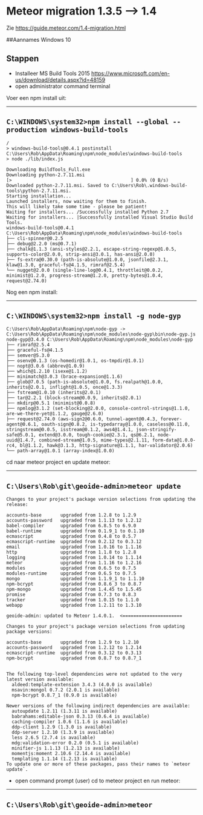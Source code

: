 # Meteor migration 1.3.5 --> 1.4
Zie https://guide.meteor.com/1.4-migration.html

##Aannames
Windows 10
## Stappen
* Installeer MS Build Tools 2015
https://www.microsoft.com/en-us/download/details.aspx?id=48159
* open administrator command terminal

Voer een npm install uit:

-----------------------------------------------
``C:\WINDOWS\system32>npm install --global --production windows-build-tools``
-----------------------------------------------

```
/
> windows-build-tools@0.4.1 postinstall C:\Users\Rob\AppData\Roaming\npm\node_modules\windows-build-tools
> node ./lib/index.js

Downloading BuildTools_Full.exe
Downloading python-2.7.11.msi
[>                                            ] 0.0% (0 B/s)
Downloaded python-2.7.11.msi. Saved to C:\Users\Rob\.windows-build-tools\python-2.7.11.msi.
Starting installation...
Launched installers, now waiting for them to finish.
This will likely take some time - please be patient!
Waiting for installers... /Successfully installed Python 2.7
Waiting for installers... |Successfully installed Visual Studio Build Tools.
windows-build-tools@0.4.1 C:\Users\Rob\AppData\Roaming\npm\node_modules\windows-build-tools
├── cli-spinner@0.2.5
├── debug@2.2.0 (ms@0.7.1)
├── chalk@1.1.3 (ansi-styles@2.2.1, escape-string-regexp@1.0.5, supports-color@2.0.0, strip-ansi@3.0.1, has-ansi@2.0.0)
├── fs-extra@0.30.0 (path-is-absolute@1.0.0, jsonfile@2.3.1, klaw@1.3.0, graceful-fs@4.1.5, rimraf@2.5.4)
└── nugget@2.0.0 (single-line-log@0.4.1, throttleit@0.0.2, minimist@1.2.0, progress-stream@1.2.0, pretty-bytes@1.0.4, request@2.74.0)

```
Nog een npm install:

-----------------------------------------------
``C:\WINDOWS\system32>npm install -g node-gyp``
-----------------------------------------------

```
C:\Users\Rob\AppData\Roaming\npm\node-gyp -> C:\Users\Rob\AppData\Roaming\npm\node_modules\node-gyp\bin\node-gyp.js
node-gyp@3.4.0 C:\Users\Rob\AppData\Roaming\npm\node_modules\node-gyp
├── rimraf@2.5.4
├── graceful-fs@4.1.5
├── semver@5.3.0
├── osenv@0.1.3 (os-homedir@1.0.1, os-tmpdir@1.0.1)
├── nopt@3.0.6 (abbrev@1.0.9)
├── which@1.2.10 (isexe@1.1.2)
├── minimatch@3.0.3 (brace-expansion@1.1.6)
├── glob@7.0.5 (path-is-absolute@1.0.0, fs.realpath@1.0.0, inherits@2.0.1, inflight@1.0.5, once@1.3.3)
├── fstream@1.0.10 (inherits@2.0.1)
├── tar@2.2.1 (block-stream@0.0.9, inherits@2.0.1)
├── mkdirp@0.5.1 (minimist@0.0.8)
├── npmlog@3.1.2 (set-blocking@2.0.0, console-control-strings@1.1.0, are-we-there-yet@1.1.2, gauge@2.6.0)
├── request@2.74.0 (aws-sign2@0.6.0, tunnel-agent@0.4.3, forever-agent@0.6.1, oauth-sign@0.8.2, is-typedarray@1.0.0, caseless@0.11.0, stringstream@0.0.5, isstream@0.1.2, aws4@1.4.1, json-stringify-safe@5.0.1, extend@3.0.0, tough-cookie@2.3.1, qs@6.2.1, node-uuid@1.4.7, combined-stream@1.0.5, mime-types@2.1.11, form-data@1.0.0-rc4, bl@1.1.2, hawk@3.1.3, http-signature@1.1.1, har-validator@2.0.6)
└── path-array@1.0.1 (array-index@1.0.0)

```

cd naar meteor project en update meteor:

-----------------------------------------------
``C:\Users\Rob\git\geoide-admin>meteor update``
-----------------------------------------------

```
Changes to your project's package version selections from updating the release:

accounts-base       upgraded from 1.2.8 to 1.2.9
accounts-password   upgraded from 1.1.13 to 1.2.12
babel-compiler      upgraded from 6.8.5 to 6.9.0
babel-runtime       upgraded from 0.1.9_1 to 0.1.10
ecmascript          upgraded from 0.4.8 to 0.5.7
ecmascript-runtime  upgraded from 0.2.12 to 0.3.12
email               upgraded from 1.0.16 to 1.1.16
http                upgraded from 1.1.8 to 1.2.8
logging             upgraded from 1.0.14 to 1.1.14
meteor              upgraded from 1.1.16 to 1.2.16
modules             upgraded from 0.6.5 to 0.7.5
modules-runtime     upgraded from 0.6.5 to 0.7.5
mongo               upgraded from 1.1.9_1 to 1.1.10
npm-bcrypt          upgraded from 0.8.6_3 to 0.8.7
npm-mongo           upgraded from 1.4.45 to 1.5.45
promise             upgraded from 0.7.3 to 0.8.3
tracker             upgraded from 1.0.15 to 1.1.0
webapp              upgraded from 1.2.11 to 1.3.10

geoide-admin: updated to Meteor 1.4.0.1.  <======================

Changes to your project's package version selections from updating package versions:

accounts-base       upgraded from 1.2.9 to 1.2.10
accounts-password   upgraded from 1.2.12 to 1.2.14
ecmascript-runtime  upgraded from 0.3.12 to 0.3.13
npm-bcrypt          upgraded from 0.8.7 to 0.8.7_1


The following top-level dependencies were not updated to the very latest version available:
  aldeed:template-extension 3.4.3 (4.0.0 is available)
  msavin:mongol 0.7.2 (2.0.1 is available)
  npm-bcrypt 0.8.7_1 (0.9.0 is available)

Newer versions of the following indirect dependencies are available:
  autoupdate 1.2.11 (1.3.11 is available)
  babrahams:editable-json 0.3.13 (0.6.4 is available)
  caching-compiler 1.0.6 (1.1.6 is available)
  ddp-client 1.2.9 (1.3.0 is available)
  ddp-server 1.2.10 (1.3.9 is available)
  less 2.6.5 (2.7.4 is available)
  mdg:validation-error 0.2.0 (0.5.1 is available)
  minifier-js 1.1.13 (1.2.13 is available)
  momentjs:moment 2.10.6 (2.14.4 is available)
  templating 1.1.14 (1.2.13 is available)
To update one or more of these packages, pass their names to `meteor update`.

```

* open command prompt (user)
cd to meteor project en run meteor:

-----------------------------------------------
``C:\Users\Rob\git\geoide-admin>meteor``
-----------------------------------------------

